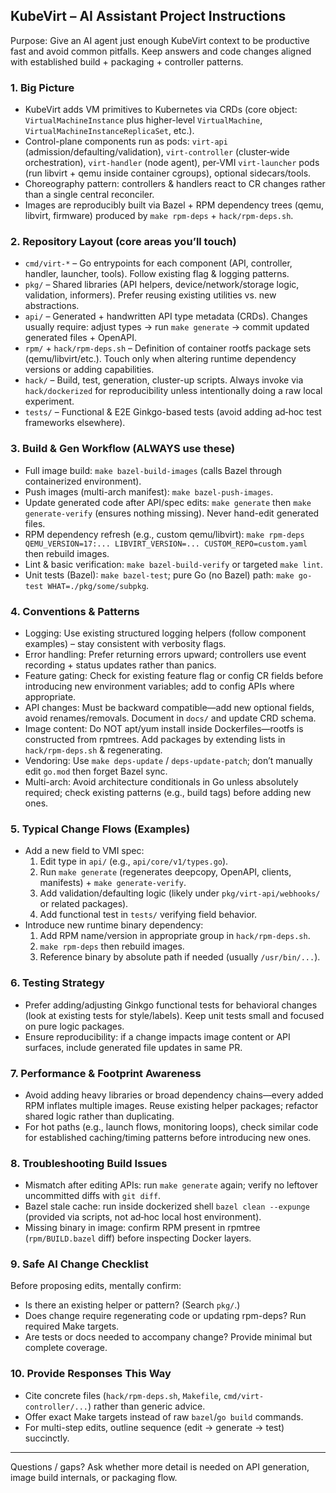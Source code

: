 ## KubeVirt – AI Assistant Project Instructions

Purpose: Give an AI agent just enough KubeVirt context to be productive fast and avoid common pitfalls. Keep answers and code changes aligned with established build + packaging + controller patterns.

### 1. Big Picture
- KubeVirt adds VM primitives to Kubernetes via CRDs (core object: `VirtualMachineInstance` plus higher-level `VirtualMachine`, `VirtualMachineInstanceReplicaSet`, etc.).
- Control-plane components run as pods: `virt-api` (admission/defaulting/validation), `virt-controller` (cluster‑wide orchestration), `virt-handler` (node agent), per‑VMI `virt-launcher` pods (run libvirt + qemu inside container cgroups), optional sidecars/tools.
- Choreography pattern: controllers & handlers react to CR changes rather than a single central reconciler.
- Images are reproducibly built via Bazel + RPM dependency trees (qemu, libvirt, firmware) produced by `make rpm-deps` + `hack/rpm-deps.sh`.

### 2. Repository Layout (core areas you’ll touch)
- `cmd/virt-*` – Go entrypoints for each component (API, controller, handler, launcher, tools). Follow existing flag & logging patterns.
- `pkg/` – Shared libraries (API helpers, device/network/storage logic, validation, informers). Prefer reusing existing utilities vs. new abstractions.
- `api/` – Generated + handwritten API type metadata (CRDs). Changes usually require: adjust types -> run `make generate` -> commit updated generated files + OpenAPI.
- `rpm/` + `hack/rpm-deps.sh` – Definition of container rootfs package sets (qemu/libvirt/etc.). Touch only when altering runtime dependency versions or adding capabilities.
- `hack/` – Build, test, generation, cluster-up scripts. Always invoke via `hack/dockerized` for reproducibility unless intentionally doing a raw local experiment.
- `tests/` – Functional & E2E Ginkgo-based tests (avoid adding ad‑hoc test frameworks elsewhere).

### 3. Build & Gen Workflow (ALWAYS use these)
- Full image build: `make bazel-build-images` (calls Bazel through containerized environment).
- Push images (multi-arch manifest): `make bazel-push-images`.
- Update generated code after API/spec edits: `make generate` then `make generate-verify` (ensures nothing missing). Never hand-edit generated files.
- RPM dependency refresh (e.g., custom qemu/libvirt): `make rpm-deps QEMU_VERSION=17:... LIBVIRT_VERSION=... CUSTOM_REPO=custom.yaml` then rebuild images.
- Lint & basic verification: `make bazel-build-verify` or targeted `make lint`.
- Unit tests (Bazel): `make bazel-test`; pure Go (no Bazel) path: `make go-test WHAT=./pkg/some/subpkg`.

### 4. Conventions & Patterns
- Logging: Use existing structured logging helpers (follow component examples) – stay consistent with verbosity flags.
- Error handling: Prefer returning errors upward; controllers use event recording + status updates rather than panics.
- Feature gating: Check for existing feature flag or config CR fields before introducing new environment variables; add to config APIs where appropriate.
- API changes: Must be backward compatible—add new optional fields, avoid renames/removals. Document in `docs/` and update CRD schema.
- Image content: Do NOT apt/yum install inside Dockerfiles—rootfs is constructed from rpmtrees. Add packages by extending lists in `hack/rpm-deps.sh` & regenerating.
- Vendoring: Use `make deps-update` / `deps-update-patch`; don’t manually edit `go.mod` then forget Bazel sync.
- Multi-arch: Avoid architecture conditionals in Go unless absolutely required; check existing patterns (e.g., build tags) before adding new ones.

### 5. Typical Change Flows (Examples)
- Add a new field to VMI spec:
  1. Edit type in `api/` (e.g., `api/core/v1/types.go`).
  2. Run `make generate` (regenerates deepcopy, OpenAPI, clients, manifests) + `make generate-verify`.
  3. Add validation/defaulting logic (likely under `pkg/virt-api/webhooks/` or related packages).
  4. Add functional test in `tests/` verifying field behavior.
- Introduce new runtime binary dependency:
  1. Add RPM name/version in appropriate group in `hack/rpm-deps.sh`.
  2. `make rpm-deps` then rebuild images.
  3. Reference binary by absolute path if needed (usually `/usr/bin/...`).

### 6. Testing Strategy
- Prefer adding/adjusting Ginkgo functional tests for behavioral changes (look at existing tests for style/labels). Keep unit tests small and focused on pure logic packages.
- Ensure reproducibility: if a change impacts image content or API surfaces, include generated file updates in same PR.

### 7. Performance & Footprint Awareness
- Avoid adding heavy libraries or broad dependency chains—every added RPM inflates multiple images. Reuse existing helper packages; refactor shared logic rather than duplicating.
- For hot paths (e.g., launch flows, monitoring loops), check similar code for established caching/timing patterns before introducing new ones.

### 8. Troubleshooting Build Issues
- Mismatch after editing APIs: run `make generate` again; verify no leftover uncommitted diffs with `git diff`.
- Bazel stale cache: run inside dockerized shell `bazel clean --expunge` (provided via scripts, not ad‑hoc local host environment).
- Missing binary in image: confirm RPM present in rpmtree (`rpm/BUILD.bazel` diff) before inspecting Docker layers.

### 9. Safe AI Change Checklist
Before proposing edits, mentally confirm:
- Is there an existing helper or pattern? (Search `pkg/`.)
- Does change require regenerating code or updating rpm-deps? Run required Make targets.
- Are tests or docs needed to accompany change? Provide minimal but complete coverage.

### 10. Provide Responses This Way
- Cite concrete files (`hack/rpm-deps.sh`, `Makefile`, `cmd/virt-controller/...`) rather than generic advice.
- Offer exact Make targets instead of raw `bazel`/`go build` commands.
- For multi-step edits, outline sequence (edit -> generate -> test) succinctly.

---
Questions / gaps? Ask whether more detail is needed on API generation, image build internals, or packaging flow.
